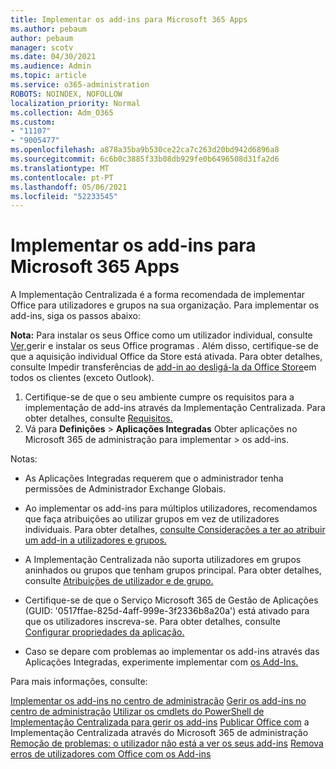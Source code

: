 ```yaml
---
title: Implementar os add-ins para Microsoft 365 Apps
ms.author: pebaum
author: pebaum
manager: scotv
ms.date: 04/30/2021
ms.audience: Admin
ms.topic: article
ms.service: o365-administration
ROBOTS: NOINDEX, NOFOLLOW
localization_priority: Normal
ms.collection: Adm_O365
ms.custom:
- "11107"
- "9005477"
ms.openlocfilehash: a878a35ba9b530ce22ca7c263d20bd942d6896a8
ms.sourcegitcommit: 6c6b0c3885f33b08db929fe0b6496508d31fa2d6
ms.translationtype: MT
ms.contentlocale: pt-PT
ms.lasthandoff: 05/06/2021
ms.locfileid: "52233545"
---
```

# <a name="deploying-add-ins-for-microsoft-365-apps"></a>Implementar os add-ins para Microsoft 365 Apps

A Implementação Centralizada é a forma recomendada de implementar Office para utilizadores e grupos na sua organização. Para implementar os add-ins, siga os passos abaixo:

**Nota:** Para instalar os seus Office como um utilizador individual, consulte [Ver,](https://support.microsoft.com/topic/view-manage-and-install-add-ins-in-office-programs-16278816-1948-4028-91e5-76dca5380f8d)gerir e instalar os seus Office programas . Além disso, certifique-se de que a aquisição individual Office da Store está ativada. Para obter detalhes, consulte Impedir transferências de [add-in ao desligá-la da Office Store](https://docs.microsoft.com/microsoft-365/admin/manage/manage-addins-in-the-admin-center?view=o365-worldwide#prevent-add-in-downloads-by-turning-off-the-office-store-across-all-clients-except-outlook)em todos os clientes (exceto Outlook).

1. Certifique-se de que o seu ambiente cumpre os requisitos para a implementação de add-ins através da Implementação Centralizada. Para obter detalhes, consulte [Requisitos.](https://docs.microsoft.com/microsoft-365/admin/manage/centralized-deployment-of-add-ins?#requirements)
2. Vá para **Definições**  >  **Aplicações Integradas** Obter aplicações no Microsoft 365 de administração para implementar  >   os add-ins. 

Notas: 

- As Aplicações Integradas requerem que o administrador tenha permissões de Administrador Exchange Globais.

- Ao implementar os add-ins para múltiplos utilizadores, recomendamos que faça atribuições ao utilizar grupos em vez de utilizadores individuais. Para obter detalhes, [consulte Considerações a ter ao atribuir um add-in a utilizadores e grupos.](https://docs.microsoft.com/microsoft-365/admin/manage/manage-deployment-of-add-ins?view=o365-worldwide#considerations-when-assigning-an-add-in-to-users-and-groups)

- A Implementação Centralizada não suporta utilizadores em grupos aninhados ou grupos que tenham grupos principal. Para obter detalhes, consulte [Atribuições de utilizador e de grupo.](https://docs.microsoft.com/microsoft-365/admin/manage/centralized-deployment-of-add-ins?view=o365-worldwide#user-and-group-assignments)

- Certifique-se de que o Serviço Microsoft 365 de Gestão de Aplicações (GUID: '0517ffae-825d-4aff-999e-3f2336b8a20a') está ativado para que os utilizadores inscreva-se. Para obter detalhes, consulte [Configurar propriedades da aplicação.](https://docs.microsoft.com/azure/active-directory/manage-apps/add-application-portal-configure#configure-app-properties)

- Caso se depare com problemas ao implementar os add-ins através das Aplicações Integradas, experimente implementar com [os Add-Ins.](https://admin.microsoft.com/AdminPortal/Home?#/Settings/AddIns)

Para mais informações, consulte:

[Implementar os add-ins no centro de administração](https://docs.microsoft.com/microsoft-365/admin/manage/manage-deployment-of-add-ins) 
 [Gerir os add-ins no centro de administração](https://docs.microsoft.com/microsoft-365/admin/manage/manage-addins-in-the-admin-center) 
 [Utilizar os cmdlets do PowerShell de Implementação Centralizada para gerir os add-ins](https://docs.microsoft.com/microsoft-365/enterprise/use-the-centralized-deployment-powershell-cmdlets-to-manage-add-ins) 
 [Publicar Office com](https://docs.microsoft.com/office/dev/add-ins/publish/centralized-deployment#publish-an-office-add-in-via-centralized-deployment) a Implementação Centralizada através do Microsoft 365 de administração 
 [Remoção de problemas: o utilizador não está a ver os seus add-ins](https://docs.microsoft.com/office365/troubleshoot/access-management/user-not-seeing-add-ins) 
 [Remova erros de utilizadores com Office com os Add-ins](https://docs.microsoft.com/office/dev/add-ins/testing/testing-and-troubleshooting)